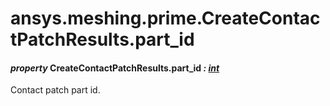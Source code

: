 # ansys.meshing.prime.CreateContactPatchResults.part_id

<a id="ansys.meshing.prime.CreateContactPatchResults.part_id"></a>

#### *property* CreateContactPatchResults.part_id *: [int](https://docs.python.org/3.11/library/functions.html#int)*

Contact patch part id.

<!-- !! processed by numpydoc !! -->
